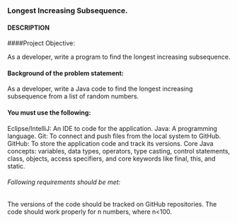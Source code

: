 ### Longest Increasing Subsequence.

#### DESCRIPTION

####Project Objective:

As a developer, write a program to find the longest increasing subsequence.

 

#### Background of the problem statement:

As a developer, write a Java code to find the longest increasing subsequence from a list of random numbers.

 

#### You must use the following:

Eclipse/IntelliJ: An IDE to code for the application.
Java: A programming language.
Git: To connect and push files from the local system to GitHub.
GitHub: To store the application code and track its versions. 
Core Java concepts: variables, data types, operators, type casting, control statements, class, objects, access specifiers, and core keywords like final, this, and static.
 

###### Following requirements should be met:

The versions of the code should be tracked on GitHub repositories.
The code should work properly for n numbers, where n<100.
